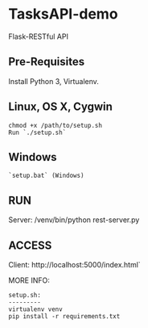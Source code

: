 # TasksAPI-demo
Flask-RESTful API

Pre-Requisites
-----
Install Python 3, Virtualenv.




Linux, OS X, Cygwin
--------------
    chmod +x /path/to/setup.sh
    Run `./setup.sh`
	

Windows
--------------
    `setup.bat` (Windows)

RUN
---------
Server:
/venv/bin/python rest-server.py

ACCESS
--------
Client:
http://localhost:5000/index.html` 




MORE INFO:

	setup.sh:
	---------
	virtualenv venv
	pip install -r requirements.txt

